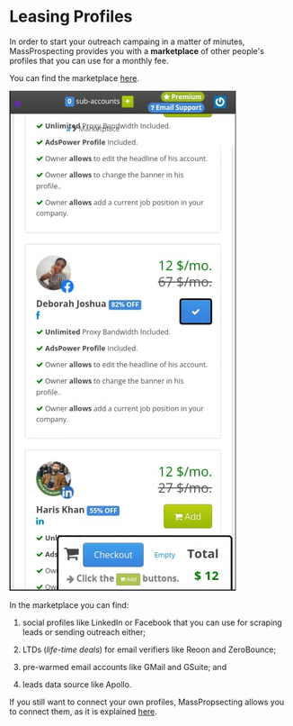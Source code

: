 # Leasing Profiles

In order to start your outreach campaing in a matter of minutes, MassProspecting provides you with a **marketplace** of other people's profiles that you can use for a monthly fee.

You can find the marketplace [here](https://massprospecting.com/marketplace).

![MassProspecting Marketplace](/assets/user/2-1.jpeg)

In the marketplace you can find:

1. social profiles like LinkedIn or Facebook that you can use for scraping leads or sending outreach either;

2. LTDs (_life-time deals_) for email verifiers like Reoon and ZeroBounce;

3. pre-warmed email accounts like GMail and GSuite; and

4. leads data source like Apollo.

If you still want to connect your own profiles, MassPropsecting allows you to connect them, as it is explained [here](./03-bring-your-own-profiles.md).


